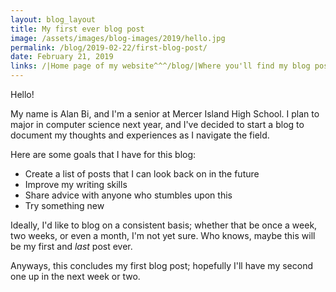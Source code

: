 ```yaml
---
layout: blog_layout
title: My first ever blog post
image: /assets/images/blog-images/2019/hello.jpg
permalink: /blog/2019-02-22/first-blog-post/
date: February 21, 2019
links: /|Home page of my website^^^/blog/|Where you'll find my blog posts
---
```


Hello!

My name is Alan Bi, and I'm a senior at Mercer Island High School. I plan to major in computer science next year, and I've decided to start a blog to document my thoughts and experiences as I navigate the field. 

Here are some goals that I have for this blog: 

* Create a list of posts that I can look back on in the future
* Improve my writing skills
* Share advice with anyone who stumbles upon this
* Try something new 

Ideally, I'd like to blog on a consistent basis; whether that be once a week, two weeks, or even a month, I'm not yet sure. Who knows, maybe this will be my first and _last_ post ever. 

Anyways, this concludes my first blog post; hopefully I'll have my second one up in the next week or two.
